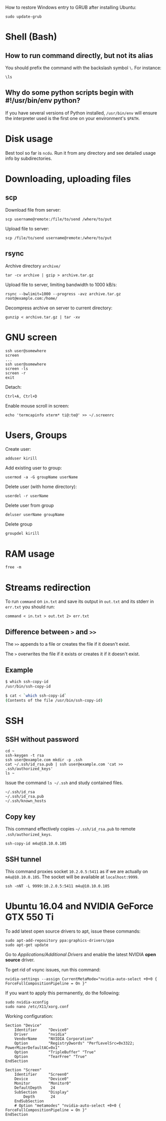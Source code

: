 How to restore Windows entry to GRUB after installing Ubuntu:

    sudo update-grub


# Shell (Bash)

## How to run command directly, but not its alias

You should prefix the command with the backslash symbol `\`. For instance:

    \ls


## Why do some python scripts begin with #!/usr/bin/env python?

If you have several versions of Python installed, `/usr/bin/env` will ensure the interpreter used is the first one on your environment's `$PATH`.



# Disk usage

Best tool so far is `ncdu`. Run it from any directory and see detailed usage info by subdirectories.


# Downloading, uploading files

## scp

Download file from server:

    scp username@remote:/file/to/send /where/to/put


Upload file to server:

    scp /file/to/send username@remote:/where/to/put


## rsync

Archive directory `archive/`

    tar -cv archive | gzip > archive.tar.gz

Upload file to server, limiting bandwidth to 1000 kB/s:

    rsync --bwlimit=1000 --progress -avz archive.tar.gz root@example.com:/home/

Decompress archive on server to current directory:

    gunzip < archive.tar.gz | tar -xv


# GNU screen

    ssh user@somewhere
    screen
    ...
    ssh user@somewhere
    screen -ls
    screen -r
    exit

Detach:

    Ctrl+A, Ctrl+D

Enable mouse scroll in screen:

    echo 'termcapinfo xterm* ti@:te@' >> ~/.screenrc


# Users, Groups

Create user:

    adduser kirill

Add existing user to group:

    usermod -a -G groupName userName

Delete user (with home directory):

    userdel -r userName


Delete user from group

    deluser userName groupName

Delete group

    groupdel kirill


# RAM usage

    free -m

# Streams redirection

To run `command` on `in.txt` and save its output in `out.txt` and its stderr in `err.txt` you should run:

    command < in.txt > out.txt 2> err.txt


## Difference between `>` and `>>`

The `>>` appends to a file or creates the file if it doesn't exist.

The `>` overwrites the file if it exists or creates it if it doesn't exist.


## Example

```bash
$ which ssh-copy-id
/usr/bin/ssh-copy-id

$ cat < `which ssh-copy-id`
(Contents of the file /usr/bin/ssh-copy-id)
```

# SSH

## SSH without password

    cd ~
    ssh-keygen -t rsa
    ssh user@example.com mkdir -p .ssh
    cat ~/.ssh/id_rsa.pub | ssh user@example.com 'cat >> .ssh/authorized_keys'
    ls ~

Issue the command `ls ~/.ssh` and study contained files.

    ~/.ssh/id_rsa
    ~/.ssh/id_rsa.pub
    ~/.ssh/known_hosts

## Copy key

This command effectively copies `~/.ssh/id_rsa.pub` to remote `.ssh/authorized_keys`.

    ssh-copy-id m4u@10.10.0.105

## SSH tunnel

This command proxies socket `10.2.0.5:5411` as if we are actually on `m4u@10.10.0.105`.
The socket will be available at `localhost:9999`.

    ssh -nNT -L 9999:10.2.0.5:5411 m4u@10.10.0.105


# Ubuntu 16.04 and NVIDIA GeForce GTX 550 Ti

To add latest open source drivers to apt, issue these commands:

    sudo apt-add-repository ppa:graphics-drivers/ppa
    sudo apt-get update

Go to *Applications/Additional Drivers* and enable the latest NVIDIA **open source** driver.

To get rid of vsync issues, run this command:

    nvidia-settings --assign CurrentMetaMode="nvidia-auto-select +0+0 { ForceFullCompositionPipeline = On }"

If you want to apply this permanently, do the following:

    sudo nvidia-xconfig
    sudo nano /etc/X11/xorg.conf

Working configuration:

    Section "Device"
        Identifier     "Device0"
        Driver         "nvidia"
        VendorName     "NVIDIA Corporation"
        Option         "RegistryDwords" "PerfLevelSrc=0x3322; PowerMizerDefaultAC=0x1"
        Option         "TripleBuffer" "True"
        Option         "TearFree" "True"
    EndSection

    Section "Screen"
        Identifier     "Screen0"
        Device         "Device0"
        Monitor        "Monitor0"
        DefaultDepth    24
        SubSection     "Display"
            Depth       24
        EndSubSection
        # Option "metamodes" "nvidia-auto-select +0+0 { ForceFullCompositionPipeline = On }"
    EndSection

